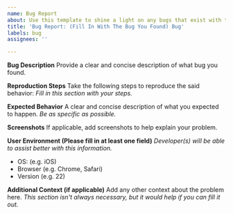 ```yaml
---
name: Bug Report
about: Use this template to shine a light on any bugs that exist with the game.
title: 'Bug Report: (Fill In With The Bug You Found) Bug'
labels: bug
assignees: ''

---
```


**Bug Description**
Provide a clear and concise description of what bug you found.

**Reproduction Steps**
Take the following steps to reproduce the said behavior:
*Fill in this section with your steps.*

**Expected Behavior**
A clear and concise description of what you expected to happen.
*Be as specific as possible.*

**Screenshots**
If applicable, add screenshots to help explain your problem.

**User Environment (Please fill in at least one field)**
*Developer(s) will be able to assist better with this information.*
-  OS: (e.g. iOS)
-  Browser (e.g. Chrome, Safari)
-  Version (e.g. 22)

**Additional Context (if applicable)**
Add any other context about the problem here.
*This section isn't always necessary, but it would help if you can fill it out.*
